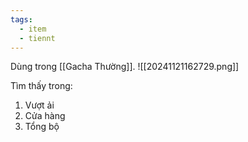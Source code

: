 ```yaml
---
tags:
  - item
  - tiennt
---
```

Dùng trong [[Gacha Thường]].
![[20241121162729.png]]

Tìm thấy trong:
1. Vượt ải
2. Cửa hàng
3. Tổng bộ

